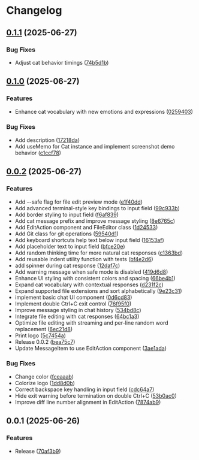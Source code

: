 # Changelog

## [0.1.1](https://github.com/koki-develop/cat-code/compare/v0.1.0...v0.1.1) (2025-06-27)


### Bug Fixes

* Adjust cat behavior timings ([74b5d1b](https://github.com/koki-develop/cat-code/commit/74b5d1b26d9cfa67c5f2f373adcf03ed4798271d))

## [0.1.0](https://github.com/koki-develop/cat-code/compare/v0.0.2...v0.1.0) (2025-06-27)


### Features

* Enhance cat vocabulary with new emotions and expressions ([0259403](https://github.com/koki-develop/cat-code/commit/0259403934ec919d306f7250beedb5708e6e18a6))


### Bug Fixes

* Add description ([17218da](https://github.com/koki-develop/cat-code/commit/17218dab51702827670600be016635f4d4d2bbd4))
* Add useMemo for Cat instance and implement screenshot demo behavior ([c1ccf78](https://github.com/koki-develop/cat-code/commit/c1ccf786d28275ce819c882c3076bf8aac6a2193))

## [0.0.2](https://github.com/koki-develop/cat-code/compare/v0.0.1...v0.0.2) (2025-06-27)


### Features

* Add --safe flag for file edit preview mode ([e1f40dd](https://github.com/koki-develop/cat-code/commit/e1f40ddbf009b9424972778caaddf5e7d16b881d))
* Add advanced terminal-style key bindings to input field ([99c933b](https://github.com/koki-develop/cat-code/commit/99c933b6633d9721ecc7d81c7a79d030dacaac0b))
* Add border styling to input field ([f6af839](https://github.com/koki-develop/cat-code/commit/f6af8396d82e2e8209233cac962c9af558f4d18f))
* Add cat message prefix and improve message styling ([8e6765c](https://github.com/koki-develop/cat-code/commit/8e6765c663b5749ea3eb650967bd4e5899cf2730))
* Add EditAction component and FileEditor class ([1d24533](https://github.com/koki-develop/cat-code/commit/1d2453336a9f0da5f229d2e2c33b32b2d0b980af))
* Add Git class for git operations ([59540d1](https://github.com/koki-develop/cat-code/commit/59540d1e06545a4a569062b3f92bd92a860cccb7))
* Add keyboard shortcuts help text below input field ([16153af](https://github.com/koki-develop/cat-code/commit/16153aff760a19480f308ba2aa190c655b4e0a5f))
* Add placeholder text to input field ([bfce20e](https://github.com/koki-develop/cat-code/commit/bfce20ec4fa8f7a6530abbdaa1afa554c3b97b14))
* Add random thinking time for more natural cat responses ([c1363bd](https://github.com/koki-develop/cat-code/commit/c1363bd4b35d6d4146f4e417da9c2c372ce48337))
* Add reusable indent utility function with tests ([bf4e2d6](https://github.com/koki-develop/cat-code/commit/bf4e2d658c5ef1b1df91480ac8fec50933c13e08))
* add spinner during cat response ([12daf7c](https://github.com/koki-develop/cat-code/commit/12daf7c6bda1f455c296fd0316dc98b4291286aa))
* Add warning message when safe mode is disabled ([419d6d8](https://github.com/koki-develop/cat-code/commit/419d6d8319c1420014b7246dea35952314808a00))
* Enhance UI styling with consistent colors and spacing ([66be4b1](https://github.com/koki-develop/cat-code/commit/66be4b1c7e47ade0c2db5e8ecb83f8034f9f34b0))
* Expand cat vocabulary with contextual responses ([d231f2c](https://github.com/koki-develop/cat-code/commit/d231f2cc9effeb012dc3dc800b3154eff10bb1a9))
* Expand supported file extensions and sort alphabetically ([9e23c31](https://github.com/koki-develop/cat-code/commit/9e23c31082d5b7f75370a779addd08d7d85a87c1))
* implement basic chat UI component ([0d6cd83](https://github.com/koki-develop/cat-code/commit/0d6cd838adb97f940d22eebee673db2dcf7f2a28))
* Implement double Ctrl+C exit control ([76f95f0](https://github.com/koki-develop/cat-code/commit/76f95f0e6c1a8a8731fb99fabaa4b3f4bb540836))
* Improve message styling in chat history ([534bd8c](https://github.com/koki-develop/cat-code/commit/534bd8c194f0d79e23a867ddeb2c3b735189c25e))
* Integrate file editing with cat responses ([64bc1a3](https://github.com/koki-develop/cat-code/commit/64bc1a33f40af6b55ebbce2951028c39642e8544))
* Optimize file editing with streaming and per-line random word replacement ([6ec21d8](https://github.com/koki-develop/cat-code/commit/6ec21d87a5e995a6f6401408613913c9bb5a0d39))
* Print logo ([5c7454a](https://github.com/koki-develop/cat-code/commit/5c7454add928f6233b8c9b44c1f5048a2670e7dd))
* Release 0.0.2 ([bea75c7](https://github.com/koki-develop/cat-code/commit/bea75c73a14e8746d4e940a3693c056c80d27598))
* Update MessageItem to use EditAction component ([3ae1ada](https://github.com/koki-develop/cat-code/commit/3ae1ada22d8ed0c71456415d331872fba8a04210))


### Bug Fixes

* Change color ([fceaaab](https://github.com/koki-develop/cat-code/commit/fceaaab2ea05962caea1842937056d86aa4c2dda))
* Colorize logo ([1dd8d0b](https://github.com/koki-develop/cat-code/commit/1dd8d0b97bc552a4dac1bbb7dbdbb6ac43e4ccb3))
* Correct backspace key handling in input field ([cdc64a7](https://github.com/koki-develop/cat-code/commit/cdc64a7225bc7992fd5bd85d4cd3b08edf13f864))
* Hide exit warning before termination on double Ctrl+C ([53b0ac0](https://github.com/koki-develop/cat-code/commit/53b0ac077ad53174059b30a88e49cf78464c672b))
* Improve diff line number alignment in EditAction ([7874ab9](https://github.com/koki-develop/cat-code/commit/7874ab97b2996c6d786363604989acd92b62e11b))

## 0.0.1 (2025-06-26)


### Features

* Release ([70af3b9](https://github.com/koki-develop/cat-code/commit/70af3b912069236faaeed593dcdd149db0476c35))
